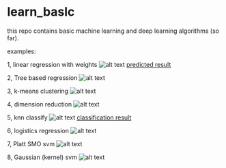 # learn_baslc
this repo contains basic machine learning and deep learning algorithms (so far).

examples:

1, linear regression with weights
![alt text](https://github.com/JeffreyWang2864/learn_baslc/blob/master/learning/images/linear_regression%20with%20weights.png)
[predicted result](https://github.com/JeffreyWang2864/learn_baslc/blob/master/learning/images/lregression%20with%20weights%20result.txt)

2, Tree based regression
![alt text](https://github.com/JeffreyWang2864/learn_baslc/blob/master/learning/images/tree_based_regression.png)

3, k-means clustering
![alt text](https://github.com/JeffreyWang2864/learn_baslc/blob/master/learning/images/kmean_clustering.png)

4, dimension reduction
![alt text](https://github.com/JeffreyWang2864/learn_baslc/blob/master/learning/images/dimension%20decrease.png)

5, knn classify
![alt text](https://github.com/JeffreyWang2864/learn_baslc/blob/master/learning/images/knn.png)
[classification result](https://github.com/JeffreyWang2864/learn_baslc/blob/master/learning/images/knn_result.txt)

6, logistics regression
![alt text](https://github.com/JeffreyWang2864/learn_baslc/blob/master/learning/images/logic%20regression.png)

7, Platt SMO svm
![alt text](https://github.com/JeffreyWang2864/learn_baslc/blob/master/learning/images/platt_smo_svm.png)

8, Gaussian (kernel) svm
![alt text](https://github.com/JeffreyWang2864/learn_baslc/blob/master/learning/images/Gaussian%20kernel%20svm.png)
